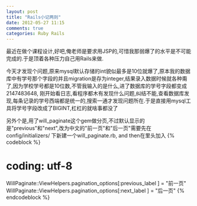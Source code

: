 ```yaml
---
layout: post
title: "Rails小记两则"
date: 2012-05-27 11:15
comments: true
categories: Ruby Rails
---
```


最近在做个课程设计,好吧,俺老师是要求用JSP的,可惜我那弱爆了的水平是不可能完成的.于是顶着各种压力自己用Rails来做.

今天才发现个问题,原来mysql默认存储的int貌似最多是10位就爆了,原本我的数据库中有学号那个字段的并且migration是存为integer,结果录入数据时候就各种甭了,因为学校学号都是10位数,不管我输入的是什么,进了数据库的学号字段都变成 2147483648, 刚开始看日志,看程序都木有发现什么问题,纠结不能,查看数据库发现,每条记录的学号西端都是统一的,搜索一通才发现问题所在.于是直接用mysql工具将学号字段改成了BIGINT,杠杠的就啥事都没了
<!-- more -->
另外个是,用了will_paginate这个gem做分页,不过默认显示的是"previous"和"next",改为中文的"前一页"和"后一页"需要先在config/initializers/ 下新建一个will_paginate.rb,  and then在里头加入
{% codeblock %}
# coding: utf-8
WillPaginate::ViewHelpers.pagination_options[:previous_label ] =  "前一页"
WillPaginate::ViewHelpers.pagination_options[:next_label ] =  "后一页"
{% endcodeblock %}
